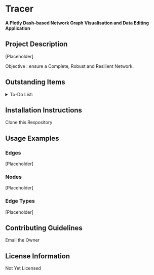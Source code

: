 # Tracer

**A Plotly Dash-based Network Graph Visualisation and Data Editing Application**

## Project Description
[Placeholder]

Objective : ensure a Complete, Robust and Resilient Network.

## Outstanding Items 
<details>
<summary>To-Do List:</summary>

- [ ] Update & Test the CRUD Logic and Modals
- [ ] Update Tabulator Stylesheet
- [ ] Update Netwotk Filters
- [ ] Add Network Metrics
- [ ] Metrics - Completeness
- [ ] Metrics - Robustness
- [ ] Metrics - Resilience
- [ ] Debounce the Networks Page
- [ ] Format Toasts for enhanced Readability
- [ ] Add Application Logging

</details>

## Installation Instructions
Clone this Respository 

## Usage Examples

### Edges
[Placeholder]

### Nodes 
[Placeholder]

### Edge Types
[Placeholder]

## Contributing Guidelines
Email the Owner

## License Information
Not Yet Licensed

